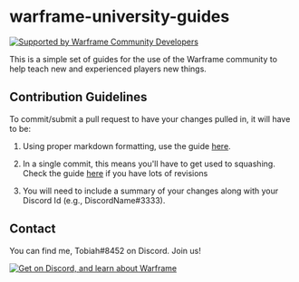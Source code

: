 # warframe-university-guides

[![Supported by Warframe Community Developers](https://warframestat.us/wfcd.png)](https://github.com/WFCD "Supported by Warframe Community Developers")

This is a simple set of guides for the use of the Warframe community to help teach new and experienced players new things.

## Contribution Guidelines

To commit/submit a pull request to have your changes pulled in, it will have to be:

1. Using proper markdown formatting, use the guide [here](https://help.github.com/categories/writing-on-github/).

1. In a single commit, this means you'll have to get used to squashing. Check the guide [here](https://help.github.com/articles/about-pull-request-merges/) if you have lots of revisions

1. You will need to include a summary of your changes along with your Discord Id (e.g., DiscordName#3333).

## Contact

You can find me, Tobiah#8452 on Discord. Join us!

[![Get on Discord, and learn about Warframe](https://discordapp.com/api/guilds/227487694777876493/embed.png?style=banner4)](https://discord.gg/u93VBsc "Get on Discord, and learn about Warframe!")   
